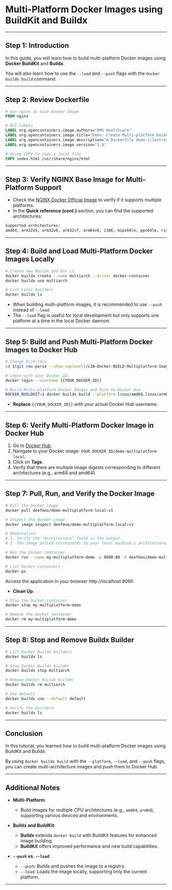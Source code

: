 # Multi-Platform Docker Images using BuildKit and Buildx

---

## Step 1: Introduction

In this guide, you will learn how to build multi-platform Docker images using **Docker BuildKit** and **Buildx**.

You will also learn how to use the `--load` and `--push` flags with the `docker buildx build` command.

---

## Step 2: Review Dockerfile

```dockerfile
# Use nginx as base Docker Image
FROM nginx

# OCI Labels
LABEL org.opencontainers.image.authors="KMS Healthcare"
LABEL org.opencontainers.image.title="Demo: Create Multi-platform Docker Images using Docker BuildKit and Buildx"
LABEL org.opencontainers.image.description="A Dockerfile demo illustrating Multi-platform Docker Images using Docker BuildKit and Buildx"
LABEL org.opencontainers.image.version="1.0"

# Using COPY to copy a local file
COPY index.html /usr/share/nginx/html
```

---

## Step 3: Verify NGINX Base Image for Multi-Platform Support

- Check the [NGINX Docker Official Image](https://hub.docker.com/_/nginx) to verify if it supports multiple platforms.
- In the **Quick reference (cont.)** section, you can find the supported architectures:

```bash
Supported architectures:
amd64, arm32v5, arm32v6, arm32v7, arm64v8, i386, mips64le, ppc64le, riscv64, s390x
```

---

## Step 4: Build and Load Multi-Platform Docker Images Locally

```bash
# Create new Buildx and Use it
docker buildx create --name multiarch --driver docker-container
docker buildx use multiarch

# List Local builders
docker buildx ls
```

- When building multi-platform images, it is recommended to use `--push` instead of `--load`.
- The `--load` flag is useful for local development but only supports one platform at a time in the local Docker daemon.

---

## Step 5: Build and Push Multi-Platform Docker Images to Docker Hub

```bash
# Change Directory
cd $(git rev-parse --show-toplevel)/c38-Docker-BUILD-Multiplatform-Images/multiplatform-demo

# Login with your Docker ID
docker login --username {{YOUR_DOCKER_ID}}

# Build Multi-platform Docker Images and Push to Docker Hub
DOCKER_BUILDKIT=1 docker buildx build --platform linux/amd64,linux/arm64 -t deefmoo/demo-multiplatform-local:v1 --push .
```

- **Replace** `{{YOUR_DOCKER_ID}}` with your actual Docker Hub username.

---

## Step 6: Verify Multi-Platform Docker Image in Docker Hub

1. Go to [Docker Hub](https://hub.docker.com).
2. Navigate to your Docker image: `YOUR_DOCKER_ID/demo-multiplatform-local`.
3. Click on **Tags**.
4. Verify that there are multiple image digests corresponding to different architectures (e.g., arm64 and amd64).

---

## Step 7: Pull, Run, and Verify the Docker Image

```bash
# Pull the Docker image
docker pull deefmoo/demo-multiplatform-local:v1

# Inspect the Docker image
docker image inspect deefmoo/demo-multiplatform-local:v1

# Observation:
# 1. Verify the "Architecture" field in the output.
# 2. The image pulled corresponds to your local machine's architecture.

# Run the Docker container
docker run --name my-multiplatform-demo -p 8080:80 -d deefmoo/demo-multiplatform-local:v1

# List Docker containers
docker ps
```

Access the application in your browser http://localhost:8080

- **Clean Up**:

```bash
# Stop the Docker container
docker stop my-multiplatform-demo

# Remove the Docker container
docker rm my-multiplatform-demo
```

---

## Step 8: Stop and Remove Buildx Builder

```bash
# List Docker Buildx builders
docker buildx ls

# Stop Docker Buildx builder
docker buildx stop multiarch

# Remove Docker Buildx builder
docker buildx rm multiarch

# Use default
docker buildx use --default default

# Verify the builders
docker buildx ls
```

---

## Conclusion

In this tutorial, you learned how to build multi-platform Docker images using BuildKit and Buildx.

By using `docker buildx build` with the `--platform`, `--load`, and `--push` flags, you can create multi-architecture images and push them to Docker Hub.

---

## Additional Notes

- **Multi-Platform**:
  - Build images for multiple CPU architectures (e.g., `amd64`, `arm64`), supporting various devices and environments.

- **Buildx and BuildKit**:
  - **Buildx** extends `docker build` with BuildKit features for enhanced image building.
  - **BuildKit** offers improved performance and new build capabilities.

- **`--push` vs. `--load`**:
  - `--push`: Builds and pushes the image to a registry.
  - `--load`: Loads the image locally, supporting only the current platform.

---
